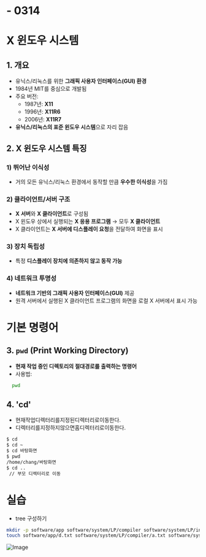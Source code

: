 # - 0314
# X 윈도우 시스템

## 1. 개요
- 유닉스/리눅스를 위한 **그래픽 사용자 인터페이스(GUI) 환경**
- 1984년 MIT를 중심으로 개발됨
- 주요 버전:
  - 1987년: **X11**
  - 1996년: **X11R6**
  - 2006년: **X11R7**
- **유닉스/리눅스의 표준 윈도우 시스템**으로 자리 잡음

## 2. X 윈도우 시스템 특징

### 1) 뛰어난 이식성
- 거의 모든 유닉스/리눅스 환경에서 동작할 만큼 **우수한 이식성**을 가짐

### 2) 클라이언트/서버 구조
- **X 서버**와 **X 클라이언트**로 구성됨
- X 윈도우 상에서 실행되는 **X 응용 프로그램** → 모두 **X 클라이언트**
- X 클라이언트는 **X 서버에 디스플레이 요청**을 전달하여 화면을 표시

### 3) 장치 독립성
- 특정 **디스플레이 장치에 의존하지 않고 동작 가능**

### 4) 네트워크 투명성
- **네트워크 기반의 그래픽 사용자 인터페이스(GUI)** 제공
- 원격 서버에서 실행된 X 클라이언트 프로그램의 화면을 로컬 X 서버에서 표시 가능


# 기본 명령어

## 3. `pwd` (Print Working Directory)
- **현재 작업 중인 디렉토리의 절대경로를 출력하는 명령어**
- 사용법:
```bash
  pwd
```

## 4. 'cd'
- 현재작업디렉터리를지정된디렉터리로이동한다.
- 디렉터리를지정하지않으면홈디렉터리로이동한다.
```bash
$ cd 
$ cd ~
$ cd 바탕화면
$ pwd
/home/chang/바탕화면
$ cd ..
 // 부모 디렉터리로 이동
``` 
  # 실습
  - tree 구성하기

```bash
mkdir -p software/app software/system/LP/compiler software/system/LP/interpreter software/system/OS software/system/util
touch software/app/d.txt software/system/LP/compiler/a.txt software/system/LP/interpreter/b.txt software/system/util/c.txt
 ```
![Image](https://github.com/user-attachments/assets/6c5157ef-2313-4e6d-9b1e-35ece9fba2aa)


